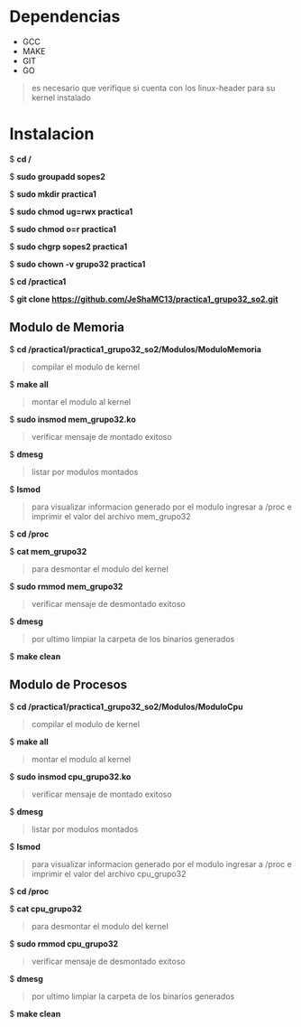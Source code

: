 # Dependencias
* GCC
* MAKE
* GIT
* GO

> es necesario que verifique si cuenta con los linux-header para su kernel instalado

# Instalacion

$ **cd /**

$ **sudo groupadd sopes2**

$ **sudo mkdir practica1**

$ **sudo chmod ug=rwx practica1**

$ **sudo chmod o=r practica1**

$ **sudo chgrp sopes2 practica1**

$ **sudo chown -v grupo32 practica1**

$ **cd /practica1**

$ **git clone https://github.com/JeShaMC13/practica1_grupo32_so2.git**

## Modulo de Memoria

$ **cd /practica1/practica1_grupo32_so2/Modulos/ModuloMemoria**

> compilar el modulo de kernel

$ **make all**

> montar el modulo al kernel    

$ **sudo insmod mem_grupo32.ko**

> verificar mensaje de montado exitoso

$ **dmesg**

> listar por modulos montados

$ **lsmod**

> para visualizar informacion generado por el modulo
> ingresar a /proc e imprimir el valor del archivo mem_grupo32

$ **cd /proc**

$ **cat mem_grupo32**

> para desmontar el modulo del kernel

$ **sudo rmmod mem_grupo32**

> verificar mensaje de desmontado exitoso

$ **dmesg**

> por ultimo limpiar la carpeta de los binarios generados

$ **make clean**

## Modulo de Procesos

$ **cd /practica1/practica1_grupo32_so2/Modulos/ModuloCpu**

> compilar el modulo de kernel

$ **make all**

> montar el modulo al kernel

$ **sudo insmod cpu_grupo32.ko**

> verificar mensaje de montado exitoso

$ **dmesg**

> listar por modulos montados

$ **lsmod**

> para visualizar informacion generado por el modulo
> ingresar a /proc e imprimir el valor del archivo cpu_grupo32

$ **cd /proc**

$ **cat cpu_grupo32**

> para desmontar el modulo del kernel

$ **sudo rmmod cpu_grupo32**

> verificar mensaje de desmontado exitoso

$ **dmesg**

> por ultimo limpiar la carpeta de los binarios generados

$ **make clean**